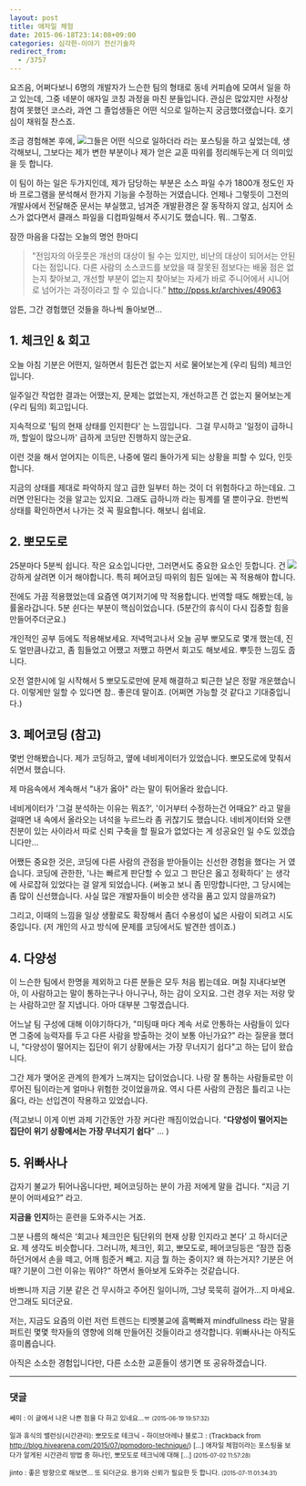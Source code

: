 ```yaml
---
layout: post
title: 애자일 체험
date: 2015-06-18T23:14:08+09:00
categories: 심각한-이야기 전산기술자
redirect_from:
  - /3757
---
```


요즈음, 어쩌다보니 6명의 개발자가 느슨한 팀의 형태로 동네 커피숍에 모여서 일을 하고 있는데, 그중 네분이 애자일 코칭 과정을 마친 분들입니다. 관심은 많았지만 사정상 참여 못했던 코스라, 과연 그 졸업생들은 어떤 식으로 일하는지 궁금했더랬습니다. 호기심이 채워질 찬스죠.

조금 경험해본 후에, <a href="http://jinto.pe.kr/wp-content/uploads/2015/06/team.png"><img src="http://jinto.pe.kr/wp-content/uploads/2015/06/team.png" /></a>그들은 어떤 식으로 일하더라 라는 포스팅을 하고 싶었는데, 생각해보니, 그보다는 제가 변한 부분이나 제가 얻은 교훈 따위를 정리해두는게 더 의미있을 듯 합니다.

이 팀이 하는 일은 두가지인데, 제가 담당하는 부분은 소스 파일 수가 1800개 정도인 자바 프로그램을 분석해서 한가지 기능을 수정하는 거였습니다. 언제나 그렇듯이 그전의 개발사에서 전달해준 문서는 부실했고, 넘겨준 개발환경은 잘 동작하지 않고, 심지어 소스가 없다면서 클래스 파일을 디컴파일해서 주시기도 했습니다. 뭐.. 그렇죠.

잠깐 마음을 다잡는 오늘의 명언 한마디

> "전임자의 아웃풋은 개선의 대상이 될 수는 있지만, 비난의 대상이 되어서는 안된다는 점입니다. 다른 사람의 소스코드를 보았을 때 잘못된 점보다는 배울 점은 없는지 찾아보고, 개선할 부분이 없는지 찾아보는 자세가 바로 주니어에서 시니어로 넘어가는 과정이라고 할 수 있습니다.” http://ppss.kr/archives/49063

암튼, 그간 경험했던 것들을 하나씩 돌아보면...

 

<h2>1. 체크인 &amp; 회고</h2>

오늘 아침 기분은 어떤지, 일하면서 힘든건 없는지 서로 물어보는게 (우리 팀의) 체크인입니다.

일주일간 작업한 결과는 어땠는지, 문제는 없었는지, 개선하고픈 건 없는지 물어보는게 (우리 팀의) 회고입니다.

지속적으로 '팀의 현재 상태를 인지한다' 는 느낌입니다.  그걸 무시하고 '일정이 급하니까, 할일이 많으니까' 급하게 코딩만 진행하지 않는군요.

이런 것을 해서 얻어지는 이득은, 나중에 멀리 돌아가게 되는 상황을 피할 수 있다, 인듯 합니다.

지금의 상태를 제대로 파악하지 않고 급한 일부터 하는 것이 더 위험하다고 하는데요. 그러면 안된다는 것을 알고는 있지요. 그래도 급하니까 라는 핑계를 댈 뿐이구요. 한번씩 상태를 확인하면서 나가는 것 꼭 필요합니다. 해보니 쉽네요.

 

<h2>2. 뽀모도로</h2>

<a href="http://jinto.pe.kr/wp-content/uploads/2015/06/pomo.png"><img src="http://jinto.pe.kr/wp-content/uploads/2015/06/pomo.png" align=right >

</a>25분마다 5분씩 쉽니다. 작은 요소입니다만, 그러면서도 중요한 요소인 듯합니다. 건강하게 살려면 이거 해야합니다. 특히 페어코딩 따위의 힘든 일에는 꼭 적용해야 합니다.

전에도 가끔 적용했었는데 요즘엔 여기저기에 막 적용합니다. 번역할 때도 해봤는데, 능률올라갑니다. 5분 쉰다는 부분이 핵심이었습니다. (5분간의 휴식이 다시 집중할 힘을 만들어주더군요.)

개인적인 공부 등에도 적용해보세요. 저녁먹고나서 오늘 공부 뽀모도로 몇개 했는데, 진도 얼만큼나갔고, 좀 힘들었고 어쨌고 저쨌고 하면서 회고도 해보세요. 뿌듯한 느낌도 줍니다.

오전 열한시에 일 시작해서 5 뽀모도로만에 문제 해결하고 퇴근한 날은 정말 개운했습니다. 이렇게만 일할 수 있다면 참.. 좋은데 말이죠. (어쩌면 가능할 것 같다고 기대중입니다.)

 

 

<h2>3. 페어코딩 (참고)</h2>

몇번 안해봤습니다. 제가 코딩하고, 옆에 네비게이터가 있었습니다. 뽀모도로에 맞춰서 쉬면서 했습니다.

제 마음속에서 계속해서 "내가 옳아" 라는 말이 튀어올라 왔습니다.

네비게이터가 '그걸 분석하는 이유는 뭐죠?', '이거부터 수정하는건 어때요?' 라고 말을 걸때면 내 속에서 올라오는 녀석을 누르느라 좀 귀찮기도 했습니다. 네비게이터와 오랜 친분이 있는 사이라서 따로 신뢰 구축을 할 필요가 없었다는 게 성공요인 일 수도 있겠습니다만...

어쨌든 중요한 것은, 코딩에 다른 사람의 관점을 받아들이는 신선한 경험을 했다는 거 였습니다. 코딩에 관한한, '나는 빠르게 판단할 수 있고 그 판단은 옳고 정확하다' 는 생각에 사로잡혀 있었다는 걸 알게 되었습니다. (써놓고 보니 좀 민망합니다만, 그 당시에는 좀 많이 신선했습니다. 사실 많은 개발자들이 비슷한 생각을 품고 있지 않을까요?)

그리고, 이때의 느낌을 일상 생활로도 확장해서 좀더 수용성이 넓은 사람이 되려고 시도중입니다. (저 개인의 사고 방식에 문제를 코딩에서도 발견한 셈이죠.)

 

 

<h2>4. 다양성</h2>

이 느슨한 팀에서 한명을 제외하고 다른 분들은 모두 처음 뵙는데요. 며칠 지내다보면 아, 이 사람하고는 말이 통하는구나 아니구나, 하는 감이 오지요. 그런 경우 저는 저랑 맞는 사람하고만 잘 지냅니다. 아마 대부분 그렇겠습니다.

어느날 팀 구성에 대해 이야기하다가, "미팅때 마다 계속 서로 안통하는 사람들이 있다면 그중에 능력자를 두고 다른 사람을 방출하는 것이 보통 아닌가요?" 라는 질문을 했더니, "다양성이 떨어지는 집단이 위기 상황에서는 가장 무너지기 쉽다"고 하는 답이 왔습니다.

그간 제가 맺어온 관계의 한계가 느껴지는 답이었습니다. 나랑 잘 통하는 사람들로만 이루어진 팀이라는게 얼마나 위험한 것이었을까요. 역시 다른 사람의 관점은 틀리고 나는 옳다, 라는 선입견이 작용하고 있었습니다.

(적고보니 이게 이번 과제 기간동안 가장 커다란 깨짐이었습니다. "<strong>다양성이 떨어지는 집단이 위기 상황에서는 가장 무너지기 쉽다</strong>" ... )

 

 

<h2>5. 위빠사나</h2>

갑자기 불교가 튀어나옵니다만, 페어코딩하는 분이 가끔 저에게 말을 겁니다. “지금 기분이 어떠세요?” 라고.

<strong>지금을</strong> <strong>인지</strong>하는 훈련을 도와주시는 거죠.

그분 나름의 해석은 ‘회고나 체크인은 팀단위의 현재 상황 인지라고 본다’ 고 하시더군요. 제 생각도 비슷합니다. 그러니까, 체크인, 회고, 뽀모도로, 페어코딩등은 “잠깐 집중하던거에서 손을 떼고, 어깨 힘준거 빼고. 지금 뭘 하는 중이지? 왜 하는거지? 기분은 어때? 기분이 그런 이유는 뭐야?“ 하면서 돌아보게 도와주는 것같습니다.

바쁘니까 지금 기분 같은 건 무시하고 주어진 일이니까, 그냥 묵묵히 걸어가...지 마세요. 안그래도 되더군요.

저는, 지금도 요즘의 이런 저런 트렌드는 티벳불교에 흠뻑빠져 mindfullness 라는 말을 퍼트린 몇몇 학자들의 영향에 의해 만들어진 것들이라고 생각합니다. 위빠사나는 아직도 흥미롭습니다.

아직은 소소한 경험입니다만, 다른 소소한 교훈들이 생기면 또 공유하겠습니다.

* * *

### 댓글



<!--- cmt:1220 --->
<!--- mail:susemi99@gmail.com --->
<!--- parent:0 --->

<small class=comment>쎄미 : 이 글에서 나온 나쁜 점을 다 하고 있네요...ㅠ <small>(2015-06-19 19:57:32)</small></small>


<!--- cmt:1221 --->
<!--- mail: --->
<!--- parent:0 --->

<small class=comment>일과 휴식의 밸런싱(시간관리): 뽀모도로 테크닉 - 하이브아레나 블로그 : <!-- ping:1221 ---> (Trackback from <a href='http://blog.hivearena.com/2015/07/pomodoro-technique/'>http://blog.hivearena.com/2015/07/pomodoro-technique/</a>) [&#8230;] 애자일 체험이라는 포스팅을 보다가 알게된 시간관리 방법 중 하나인, 뽀모도로 테크닉에 대해 [&#8230;] <small>(2015-07-02 11:57:28)</small></small>


<!--- cmt:1222 --->
<!--- mail:jaypark@gmail.com --->
<!--- parent:1220 --->

<small class=comment>jinto : 좋은 방향으로 해보면... 또 되더군요. 용기와 신뢰가 필요한 듯 합니다. <small>(2015-07-11 01:34:31)</small></small>

